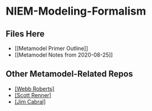 # NIEM-Modeling-Formalism

## Files Here

- [[Metamodel Primer Outline]]
- [[Metamodel Notes from 2020-08-25]]

## Other Metamodel-Related Repos

- [[Webb Roberts]](https://github.com/webb/niem-metamodel)
- [[Scott Renner]](https://github.com/iamdrscott/niem-metamodel)
- [[Jim Cabral]](https://github.com/cabralje/niem-tools)

